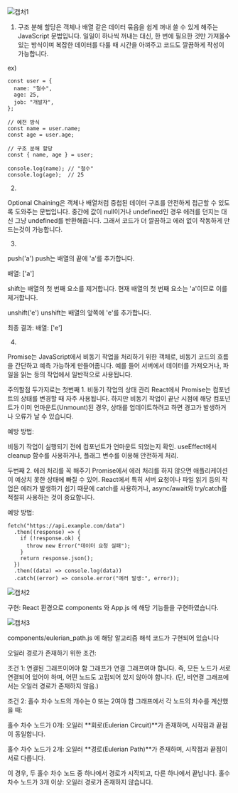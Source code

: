 ![캡처1](https://github.com/user-attachments/assets/0f218ce9-21ca-433e-8c82-f2b1dd563370)

1. 구조 분해 할당은 객체나 배열 같은 데이터 묶음을 쉽게 꺼내 쓸 수 있게 해주는 JavaScript 문법입니다. 일일이 하나씩 꺼내는 대신, 한 번에 필요한 것만 가져올수 있는 방식이며 복잡한 데이터를 다룰 때 시간을 아껴주고 코드도 깔끔하게 작성이 가능합니다.

ex)

```
const user = {
  name: "철수",
  age: 25,
  job: "개발자",
};

// 예전 방식
const name = user.name;
const age = user.age;

// 구조 분해 할당
const { name, age } = user;

console.log(name); // "철수"
console.log(age);  // 25
```


2.
Optional Chaining은 객체나 배열처럼 중첩된 데이터 구조를 안전하게 접근할 수 있도록 도와주는 문법입니다. 중간에 값이 null이거나 undefined인 경우 에러를 던지는 대신 그냥 undefined를 반환해줍니다. 그래서 코드가 더 깔끔하고 에러 없이 작동하게 만드는것이 가능합니다.


3.
push('a')
push는 배열의 끝에 'a'를 추가합니다.

배열: ['a']

shift는 배열의 첫 번째 요소를 제거합니다.
현재 배열의 첫 번째 요소는 'a'이므로 이를 제거합니다.

unshift('e')
unshift는 배열의 앞쪽에 'e'를 추가합니다.

최종 결과:
배열: ['e']

4.
Promise는 JavaScript에서 비동기 작업을 처리하기 위한 객체로, 비동기 코드의 흐름을 간단하고 예측 가능하게 만들어줍니다. 예를 들어 서버에서 데이터를 가져오거나, 파일을 읽는 등의 작업에서 일반적으로 사용됩니다.

주의할점 두가지로는 
첫번째 1. 
비동기 작업의 상태 관리
React에서 Promise는 컴포넌트의 상태를 변경할 때 자주 사용됩니다. 하지만 비동기 작업이 끝난 시점에 해당 컴포넌트가 이미 언마운트(Unmount)된 경우, 상태를 업데이트하려고 하면 경고가 발생하거나 오류가 날 수 있습니다.

예방 방법:

비동기 작업이 실행되기 전에 컴포넌트가 언마운트 되었는지 확인.
useEffect에서 cleanup 함수를 사용하거나, 플래그 변수를 이용해 안전하게 처리.

두번째 2. 
에러 처리를 꼭 해주기
Promise에서 에러 처리를 하지 않으면 애플리케이션이 예상치 못한 상태에 빠질 수 있어. React에서 특히 서버 요청이나 파일 읽기 등의 작업은 에러가 발생하기 쉽기 때문에 catch를 사용하거나, async/await와 try/catch를 적절히 사용하는 것이 중요합니다.

예방 방법:
```
fetch("https://api.example.com/data")
  .then((response) => {
    if (!response.ok) {
      throw new Error("데이터 요청 실패");
    }
    return response.json();
  })
  .then((data) => console.log(data))
  .catch((error) => console.error("에러 발생:", error));
```

![캡처2](https://github.com/user-attachments/assets/2bd2c66b-48ff-4879-8113-632c3ac05b52)



구현: React 환경으로 components 와 App.js 에 해당 기능들을 구현하였습니다.






![캡처3](https://github.com/user-attachments/assets/351009a4-a133-47aa-b75a-c3262255f4ab)

components/eulerian_path.js 에 해당 알고리즘 해석 코드가 구현되어 있습니다 

오일러 경로가 존재하기 위한 조건:

조건 1: 연결된 그래프이어야 함
그래프가 연결 그래프여야 합니다. 즉, 모든 노드가 서로 연결되어 있어야 하며, 어떤 노드도 고립되어 있지 않아야 합니다.
(단, 비연결 그래프에서는 오일러 경로가 존재하지 않음.)

조건 2: 홀수 차수 노드의 개수는 0 또는 2여야 함
그래프에서 각 노드의 차수를 계산했을 때:

홀수 차수 노드가 0개:
오일러 **회로(Eulerian Circuit)**가 존재하며, 시작점과 끝점이 동일합니다.

홀수 차수 노드가 2개:
오일러 **경로(Eulerian Path)**가 존재하며, 시작점과 끝점이 서로 다릅니다.

이 경우, 두 홀수 차수 노드 중 하나에서 경로가 시작되고, 다른 하나에서 끝납니다.
홀수 차수 노드가 3개 이상:
오일러 경로가 존재하지 않습니다.


